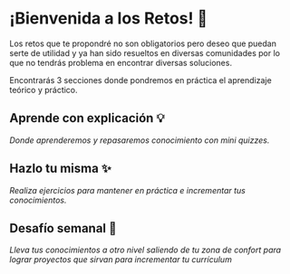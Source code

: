 # ¡Bienvenida a los Retos! 🧩

Los retos que te propondré no son obligatorios pero deseo que puedan serte de utilidad y ya han sido resueltos en diversas comunidades por lo que no tendrás problema en encontrar diversas soluciones.

Encontrarás 3 secciones donde pondremos en práctica el aprendizaje teórico y práctico.

## Aprende con explicación 💡
_Donde aprenderemos y repasaremos conocimiento con mini quizzes._
## Hazlo tu misma ✨
_Realiza ejercicios para mantener en práctica e incrementar tus conocimientos._ 
## Desafío semanal 🎯
_Lleva tus conocimientos a otro nivel saliendo de tu zona de confort para lograr proyectos que sirvan para incrementar tu currículum_
